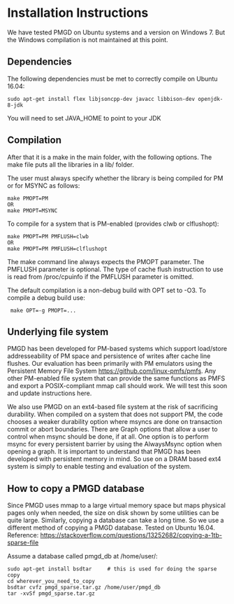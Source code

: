 # Installation Instructions

We have tested PMGD on Ubuntu systems and a version on Windows 7. But
the Windows compilation is not maintained at this point.

## Dependencies

The following dependencies must be met to correctly compile on Ubuntu 16.04:

    sudo apt-get install flex libjsoncpp-dev javacc libbison-dev openjdk-8-jdk
  
You will need to set JAVA_HOME to point to your JDK


## Compilation
After that it is a make in the main folder, with the following options.
The make file puts all the libraries in a lib/ folder.

The user must always specify whether the library is being compiled for PM
or for MSYNC as follows:

    make PMOPT=PM
    OR
    make PMOPT=MSYNC

To compile for a system that is PM-enabled (provides clwb or clflushopt):

    make PMOPT=PM PMFLUSH=clwb
    OR
    make PMOPT=PM PMFLUSH=clflushopt

The make command line always expects the PMOPT parameter. The PMFLUSH parameter is optional.
The type of cache flush instruction to use is read from /proc/cpuinfo if the PMFLUSH parameter is omitted.

The default compilation is a non-debug build with OPT set to -O3.
To compile a debug build use:

     make OPT=-g PMOPT=...



## Underlying file system

PMGD has been developed for PM-based systems which support load/store
addresseability of PM space and persistence of writes after cache
line flushes.
Our evaluation has been primarily with PM emulators using
the Persistent Memory File System
https://github.com/linux-pmfs/pmfs.
Any other PM-enabled file system that can provide the same functions
as PMFS and export a POSIX-compliant mmap call should work. We will
test this soon and update instructions here.

We also use PMGD on an ext4-based file system at the risk
of sacrificing durability. When compiled on a system that does
not support PM, the code chooses a weaker durability option where msyncs are done
on transaction commit or abort boundaries. There are Graph options that
allow a user to control when msync should be done, if at all.
One option is to perform msync for every persistent barrier by using the
AlwaysMsync option when opening a graph. It is important to understand that PMGD
has been developed with persistent memory in mind. So use on a DRAM based
ext4 system is simply to enable testing and evaluation of the system.

## How to copy a PMGD database

Since PMGD uses mmap to a large virtual memory space but maps physical pages
only when needed, the size on disk shown by some utilities can be quite
large. Similarly, copying a database can take a long time. So we use a
different method of copying a PMGD database.
Tested on Ubuntu 16.04.
Reference: https://stackoverflow.com/questions/13252682/copying-a-1tb-sparse-file

Assume a database called pmgd_db at /home/user/:

    sudo apt-get install bsdtar     # this is used for doing the sparse copy
    cd wherever_you_need_to_copy
    bsdtar cvfz pmgd_sparse.tar.gz /home/user/pmgd_db
    tar -xvSf pmgd_sparse.tar.gz

